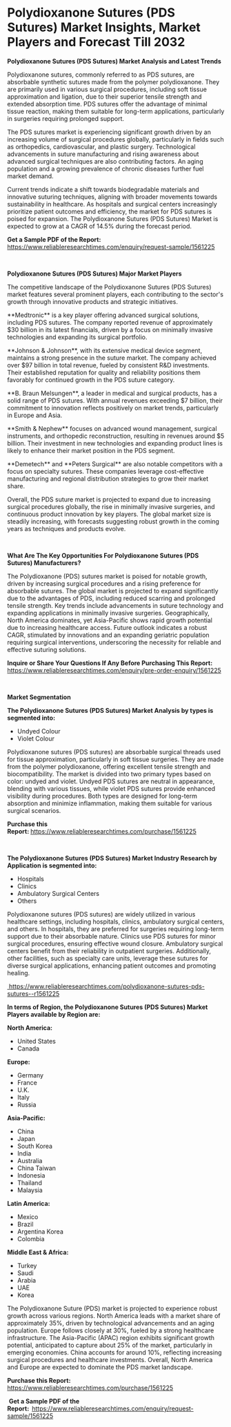 <p><h1>Polydioxanone Sutures (PDS Sutures) Market Insights, Market Players and Forecast Till 2032</h1></p><p><strong>Polydioxanone Sutures (PDS Sutures) Market Analysis and Latest Trends</strong></p>
<p><p>Polydioxanone sutures, commonly referred to as PDS sutures, are absorbable synthetic sutures made from the polymer polydioxanone. They are primarily used in various surgical procedures, including soft tissue approximation and ligation, due to their superior tensile strength and extended absorption time. PDS sutures offer the advantage of minimal tissue reaction, making them suitable for long-term applications, particularly in surgeries requiring prolonged support.</p><p>The PDS sutures market is experiencing significant growth driven by an increasing volume of surgical procedures globally, particularly in fields such as orthopedics, cardiovascular, and plastic surgery. Technological advancements in suture manufacturing and rising awareness about advanced surgical techniques are also contributing factors. An aging population and a growing prevalence of chronic diseases further fuel market demand.</p><p>Current trends indicate a shift towards biodegradable materials and innovative suturing techniques, aligning with broader movements towards sustainability in healthcare. As hospitals and surgical centers increasingly prioritize patient outcomes and efficiency, the market for PDS sutures is poised for expansion. The Polydioxanone Sutures (PDS Sutures) Market is expected to grow at a CAGR of 14.5% during the forecast period.</p></p>
<p><strong>Get a Sample PDF of the Report:&nbsp;</strong> <a href="https://www.reliableresearchtimes.com/enquiry/request-sample/1561225?utm_campaign=3061&utm_medium=2&utm_source=Github&utm_content=ia&utm_term=14042025&utm_id=polydioxanone-sutures-pds-sutures">https://www.reliableresearchtimes.com/enquiry/request-sample/1561225</a></p>
<p>&nbsp;</p>
<p><strong>Polydioxanone Sutures (PDS Sutures) Major Market Players</strong></p>
<p><p>The competitive landscape of the Polydioxanone Sutures (PDS Sutures) market features several prominent players, each contributing to the sector's growth through innovative products and strategic initiatives.</p><p>**Medtronic** is a key player offering advanced surgical solutions, including PDS sutures. The company reported revenue of approximately $30 billion in its latest financials, driven by a focus on minimally invasive technologies and expanding its surgical portfolio.</p><p>**Johnson & Johnson**, with its extensive medical device segment, maintains a strong presence in the suture market. The company achieved over $97 billion in total revenue, fueled by consistent R&D investments. Their established reputation for quality and reliability positions them favorably for continued growth in the PDS suture category.</p><p>**B. Braun Melsungen**, a leader in medical and surgical products, has a solid range of PDS sutures. With annual revenues exceeding $7 billion, their commitment to innovation reflects positively on market trends, particularly in Europe and Asia.</p><p>**Smith & Nephew** focuses on advanced wound management, surgical instruments, and orthopedic reconstruction, resulting in revenues around $5 billion. Their investment in new technologies and expanding product lines is likely to enhance their market position in the PDS segment.</p><p>**Demetech** and **Peters Surgical** are also notable competitors with a focus on specialty sutures. These companies leverage cost-effective manufacturing and regional distribution strategies to grow their market share.</p><p>Overall, the PDS suture market is projected to expand due to increasing surgical procedures globally, the rise in minimally invasive surgeries, and continuous product innovation by key players. The global market size is steadily increasing, with forecasts suggesting robust growth in the coming years as techniques and products evolve.</p></p>
<p>&nbsp;</p>
<p><strong>What Are The Key Opportunities For Polydioxanone Sutures (PDS Sutures) Manufacturers?</strong></p>
<p><p>The Polydioxanone (PDS) sutures market is poised for notable growth, driven by increasing surgical procedures and a rising preference for absorbable sutures. The global market is projected to expand significantly due to the advantages of PDS, including reduced scarring and prolonged tensile strength. Key trends include advancements in suture technology and expanding applications in minimally invasive surgeries. Geographically, North America dominates, yet Asia-Pacific shows rapid growth potential due to increasing healthcare access. Future outlook indicates a robust CAGR, stimulated by innovations and an expanding geriatric population requiring surgical interventions, underscoring the necessity for reliable and effective suturing solutions.</p></p>
<p><strong>Inquire or Share Your Questions If Any Before Purchasing This Report:</strong> <a href="https://www.reliableresearchtimes.com/enquiry/pre-order-enquiry/1561225?utm_campaign=3061&utm_medium=2&utm_source=Github&utm_content=ia&utm_term=14042025&utm_id=polydioxanone-sutures-pds-sutures">https://www.reliableresearchtimes.com/enquiry/pre-order-enquiry/1561225</a></p>
<p>&nbsp;</p>
<p><strong>Market Segmentation</strong></p>
<p><strong>The Polydioxanone Sutures (PDS Sutures) Market Analysis by types is segmented into:</strong></p>
<p><ul><li>Undyed Colour</li><li>Violet Colour</li></ul></p>
<p><p>Polydioxanone sutures (PDS sutures) are absorbable surgical threads used for tissue approximation, particularly in soft tissue surgeries. They are made from the polymer polydioxanone, offering excellent tensile strength and biocompatibility. The market is divided into two primary types based on color: undyed and violet. Undyed PDS sutures are neutral in appearance, blending with various tissues, while violet PDS sutures provide enhanced visibility during procedures. Both types are designed for long-term absorption and minimize inflammation, making them suitable for various surgical scenarios.</p></p>
<p><strong>Purchase this Report:&nbsp;</strong><a href="https://www.reliableresearchtimes.com/purchase/1561225?utm_campaign=3061&utm_medium=2&utm_source=Github&utm_content=ia&utm_term=14042025&utm_id=polydioxanone-sutures-pds-sutures">https://www.reliableresearchtimes.com/purchase/1561225</a></p>
<p>&nbsp;</p>
<p><strong>The Polydioxanone Sutures (PDS Sutures) Market Industry Research by Application is segmented into:</strong></p>
<p><ul><li>Hospitals</li><li>Clinics</li><li>Ambulatory Surgical Centers</li><li>Others</li></ul></p>
<p><p>Polydioxanone sutures (PDS sutures) are widely utilized in various healthcare settings, including hospitals, clinics, ambulatory surgical centers, and others. In hospitals, they are preferred for surgeries requiring long-term support due to their absorbable nature. Clinics use PDS sutures for minor surgical procedures, ensuring effective wound closure. Ambulatory surgical centers benefit from their reliability in outpatient surgeries. Additionally, other facilities, such as specialty care units, leverage these sutures for diverse surgical applications, enhancing patient outcomes and promoting healing.</p></p>
<p><a href="https://www.reliableresearchtimes.com/polydioxanone-sutures-pds-sutures--r1561225?utm_campaign=3061&utm_medium=2&utm_source=Github&utm_content=ia&utm_term=14042025&utm_id=polydioxanone-sutures-pds-sutures">&nbsp;https://www.reliableresearchtimes.com/polydioxanone-sutures-pds-sutures--r1561225</a></p>
<p><strong>In terms of Region, the Polydioxanone Sutures (PDS Sutures) Market Players available by Region are:</strong></p>
<p>
    <p> <strong> North America: </strong>
        <ul>
            <li>United States</li>
            <li>Canada</li>
        </ul>
        </p> 
    <p> <strong> Europe: </strong>
        <ul>
            <li>Germany</li>
            <li>France</li>
            <li>U.K.</li>
            <li>Italy</li>
            <li>Russia</li>
        </ul>
        </p> 
    <p> <strong> Asia-Pacific: </strong>
        <ul>
            <li>China</li>
            <li>Japan</li>
            <li>South Korea</li>
            <li>India</li>
            <li>Australia</li>
            <li>China Taiwan</li>
            <li>Indonesia</li>
            <li>Thailand</li>
            <li>Malaysia</li>
        </ul>
        </p> 
    <p> <strong> Latin America: </strong>
        <ul>
            <li>Mexico</li>
            <li>Brazil</li>
            <li>Argentina Korea</li>
            <li>Colombia</li>
        </ul>
        </p> 
    <p> <strong> Middle East & Africa: </strong>
        <ul>
            <li>Turkey</li>
            <li>Saudi</li>
            <li>Arabia</li>
            <li>UAE</li>
            <li>Korea</li>
        </ul>
    </p>
    </p>
<p><p>The Polydioxanone Suture (PDS) market is projected to experience robust growth across various regions. North America leads with a market share of approximately 35%, driven by technological advancements and an aging population. Europe follows closely at 30%, fueled by a strong healthcare infrastructure. The Asia-Pacific (APAC) region exhibits significant growth potential, anticipated to capture about 25% of the market, particularly in emerging economies. China accounts for around 10%, reflecting increasing surgical procedures and healthcare investments. Overall, North America and Europe are expected to dominate the PDS market landscape.</p></p>
<p><strong>Purchase this Report: </strong><a href="https://www.reliableresearchtimes.com/purchase/1561225?utm_campaign=3061&utm_medium=2&utm_source=Github&utm_content=ia&utm_term=14042025&utm_id=polydioxanone-sutures-pds-sutures">https://www.reliableresearchtimes.com/purchase/1561225</a></p>
<p>&nbsp;<strong>Get a Sample PDF of the Report:&nbsp;&nbsp;</strong><a href="https://www.reliableresearchtimes.com/enquiry/request-sample/1561225?utm_campaign=3061&utm_medium=2&utm_source=Github&utm_content=ia&utm_term=14042025&utm_id=polydioxanone-sutures-pds-sutures">https://www.reliableresearchtimes.com/enquiry/request-sample/1561225</a></p>
<p><strong></strong></p>
<p><p></p><p></p><p></p></p>